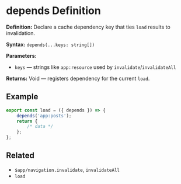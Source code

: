 # depends Definition

**Definition:** Declare a cache dependency key that ties `load`
results to invalidation.

**Syntax:** `depends(...keys: string[])`

**Parameters:**

- `keys` — strings like `app:resource` used by
  `invalidate`/`invalidateAll`

**Returns:** Void — registers dependency for the current `load`.

## Example

```ts
export const load = ({ depends }) => {
	depends('app:posts');
	return {
		/* data */
	};
};
```

## Related

- `$app/navigation.invalidate`, `invalidateAll`
- `load`
